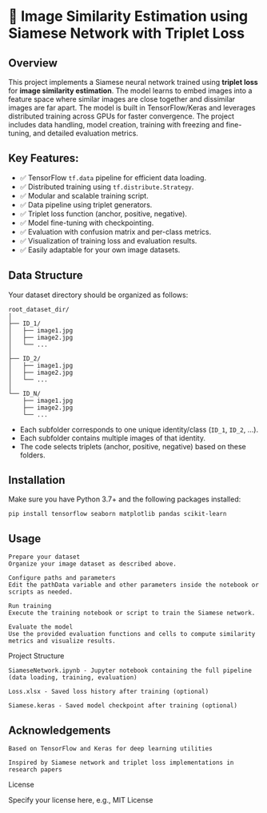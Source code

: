 # 🧠 Image Similarity Estimation using Siamese Network with Triplet Loss

## Overview

This project implements a Siamese neural network trained using **triplet loss** for **image similarity estimation**. The model learns to embed images into a feature space where similar images are close together and dissimilar images are far apart. The model is built in TensorFlow/Keras and leverages distributed training across GPUs for faster convergence.
The project includes data handling, model creation, training with freezing and fine-tuning, and detailed evaluation metrics.

## Key Features:
- ✅ TensorFlow `tf.data` pipeline for efficient data loading.
- ✅ Distributed training using `tf.distribute.Strategy`.
- ✅ Modular and scalable training script.
- ✅ Data pipeline using triplet generators.
- ✅ Triplet loss function (anchor, positive, negative).
- ✅ Model fine-tuning with checkpointing.
- ✅ Evaluation with confusion matrix and per-class metrics.
- ✅ Visualization of training loss and evaluation results.
- ✅ Easily adaptable for your own image datasets.

## Data Structure

Your dataset directory should be organized as follows:

```
root_dataset_dir/
│
├── ID_1/
│   ├── image1.jpg
│   ├── image2.jpg
│   └── ...
│
├── ID_2/
│   ├── image1.jpg
│   ├── image2.jpg
│   └── ...
│
└── ID_N/
    ├── image1.jpg
    ├── image2.jpg
    └── ...
```

- Each subfolder corresponds to one unique identity/class (`ID_1`, `ID_2`, …).
- Each subfolder contains multiple images of that identity.
- The code selects triplets (anchor, positive, negative) based on these folders.

## Installation
Make sure you have Python 3.7+ and the following packages installed:

```
pip install tensorflow seaborn matplotlib pandas scikit-learn
```

## Usage

    Prepare your dataset
    Organize your image dataset as described above.

    Configure paths and parameters
    Edit the pathData variable and other parameters inside the notebook or scripts as needed.

    Run training
    Execute the training notebook or script to train the Siamese network.

    Evaluate the model
    Use the provided evaluation functions and cells to compute similarity metrics and visualize results.

Project Structure

    SiameseNetwork.ipynb - Jupyter notebook containing the full pipeline (data loading, training, evaluation)

    Loss.xlsx - Saved loss history after training (optional)

    Siamese.keras - Saved model checkpoint after training (optional)

## Acknowledgements

    Based on TensorFlow and Keras for deep learning utilities

    Inspired by Siamese network and triplet loss implementations in research papers

License

Specify your license here, e.g., MIT License
